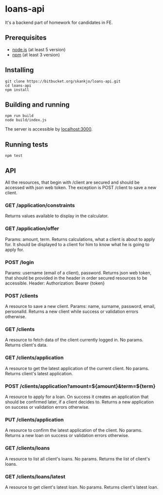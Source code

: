 # loans-api
It's a backend part of homework for candidates in FE.
## Prerequisites
- [node.js](http://nodejs.org) (at least 5 version)
- [npm](http://npmjs.com) (at least 3 version)
## Installing
```shell
git clone https://bitbucket.org/skankjo/loans-api.git
cd loans-api
npm install
```
## Building and running
```shell
npm run build
node build/index.js
```
The server is accessible by [localhost:3000](http://localhost:3000).
## Running tests
```shell
npm test
```
## API
All the resources, that begin with /client are secured and should be accessed with json web token. The exception is POST /client to save a new client.
### GET /application/constraints
Returns values available to display in the calculator.
### GET /application/offer
Params: amount, term.
Returns calculations, what a client is about to apply for. It should be displayed to a client for him to know what he is going to apply for.
### POST /login
Params: username (email of a client), password.
Returns json web token, that should be provided in the header in order secured resources to be accessible.
Header: Authorization: Bearer {token}
### POST /clients
A resource to save a new client.
Params: name, surname, password, email, personalId.
Returns a new client while success or validation errors otherwise.
### GET /clients
A resource to fetch data of the client currently logged in.
No params.
Returns client's data.
### GET /clients/application
A resource to get the latest application of the current client.
No params.
Returns client's latest application.
### POST /clients/application?amount=${amount}&term=${term}
A resource to apply for a loan. On success it creates an application that should be confirmed later, if a client decides to.
Returns a new application on success or validation errors otherwise. 
### PUT /clients/application
A resource to confirm the latest application of the client.
No params.
Returns a new loan on success or validation errors otherwise.
### GET /clients/loans
A resource to list all client's loans.
No params.
Returns the list of client's loans.
### GET /clients/loans/latest
A resource to get client's latest loan.
No params.
Returns client's latest loan.

